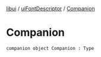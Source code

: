 [libui](../index.md) / [uiFontDescriptor](index.md) / [Companion](./-companion.md)

# Companion

`companion object Companion : Type`
